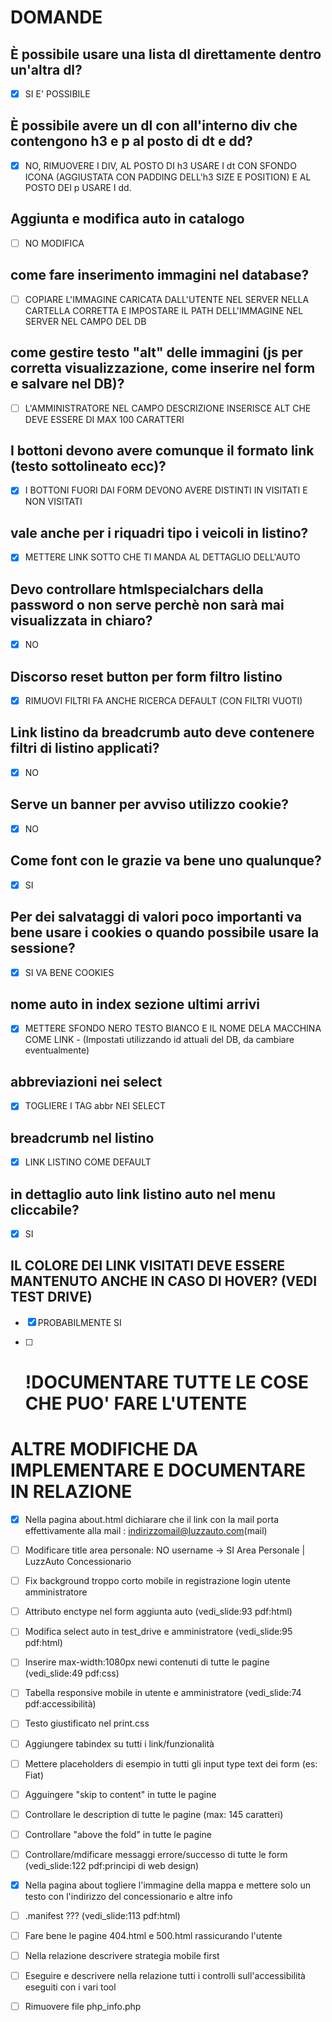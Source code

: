 # DOMANDE

## È possibile usare una lista dl direttamente dentro un'altra dl? 
- [x] SI E' POSSIBILE

## È possibile avere un dl con all'interno div che contengono h3 e p al posto di dt e dd?
- [x] NO, RIMUOVERE I DIV, AL POSTO DI h3 USARE I dt CON SFONDO ICONA (AGGIUSTATA CON PADDING DELL'h3 SIZE E POSITION) E AL POSTO DEI p USARE I dd.

## Aggiunta e modifica auto in catalogo
- [ ] NO MODIFICA

## come fare inserimento immagini nel database?
- [ ] COPIARE L'IMMAGINE CARICATA DALL'UTENTE NEL SERVER NELLA CARTELLA CORRETTA E IMPOSTARE IL PATH DELL'IMMAGINE NEL SERVER NEL CAMPO DEL DB

## come gestire testo "alt" delle immagini (js per corretta visualizzazione, come inserire nel form e salvare nel DB)?
- [ ] L'AMMINISTRATORE NEL CAMPO DESCRIZIONE INSERISCE ALT CHE DEVE ESSERE DI MAX 100 CARATTERI

## I bottoni devono avere comunque il formato link (testo sottolineato ecc)?
- [x] I BOTTONI FUORI DAI FORM DEVONO AVERE DISTINTI IN VISITATI E NON VISITATI

## vale anche per i riquadri tipo i veicoli in listino?
- [x] METTERE LINK SOTTO CHE TI MANDA AL DETTAGLIO DELL'AUTO

## Devo controllare htmlspecialchars della password o non serve perchè non sarà mai visualizzata in chiaro?
- [x] NO

## Discorso reset button per form filtro listino
- [x] RIMUOVI FILTRI FA ANCHE RICERCA DEFAULT (CON FILTRI VUOTI)

## Link listino da breadcrumb auto deve contenere filtri di listino applicati?
- [x] NO

## Serve un banner per avviso utilizzo cookie?
- [x] NO

## Come font con le grazie va bene uno qualunque?
- [x] SI

## Per dei salvataggi di valori poco importanti va bene usare i cookies o quando possibile usare la sessione?
- [x] SI VA BENE COOKIES

## nome auto in index sezione ultimi arrivi
- [x] METTERE SFONDO NERO TESTO BIANCO E IL NOME DELA MACCHINA COME LINK - (Impostati utilizzando id attuali del DB, da cambiare eventualmente)

## abbreviazioni nei select
- [x] TOGLIERE I TAG abbr NEI SELECT

## breadcrumb nel listino
- [x] LINK LISTINO COME DEFAULT

## in dettaglio auto link listino auto nel menu cliccabile?
- [x] SI

## IL COLORE DEI LINK VISITATI DEVE ESSERE MANTENUTO ANCHE IN CASO DI HOVER? (VEDI TEST DRIVE)
- [x] PROBABILMENTE SI

- [ ] # !DOCUMENTARE TUTTE LE COSE CHE PUO' FARE L'UTENTE


  
# ALTRE MODIFICHE DA IMPLEMENTARE E DOCUMENTARE IN RELAZIONE
- [x] Nella pagina about.html dichiarare che il link con la mail porta effettivamente alla mail : indirizzomail@luzzauto.com(mail)
- [ ] Modificare title area personale: NO username -> SI Area Personale | LuzzAuto Concessionario
- [ ] Fix background troppo corto mobile in registrazione login utente amministratore
- [ ] Attributo enctype nel form aggiunta auto (vedi_slide:93 pdf:html)
- [ ] Modifica select auto in test_drive e amministratore (vedi_slide:95 pdf:html)
- [ ] Inserire max-width:1080px newi contenuti di tutte le pagine (vedi_slide:49 pdf:css)
- [ ] Tabella responsive mobile in utente e amministratore (vedi_slide:74 pdf:accessibilità)
- [ ] Testo giustificato nel print.css
- [ ] Aggiungere tabindex su tutti i link/funzionalità
- [ ] Mettere placeholders di esempio in tutti gli input type text dei form (es: Fiat)
- [ ] Agguingere "skip to content" in tutte le pagine
- [ ] Controllare le description di tutte le pagine (max: 145 caratteri)
- [ ] Controllare "above the fold" in tutte le pagine
- [ ] Controllare/mdificare messaggi errore/successo di tutte le form (vedi_slide:122 pdf:principi di web design)
- [x] Nella pagina about togliere l'immagine della mappa e mettere solo un testo con l'indirizzo del concessionario e altre info
- [ ] .manifest ??? (vedi_slide:113 pdf:html)
- [ ] Fare bene le pagine 404.html e 500.html rassicurando l'utente
- [ ] Nella relazione descrivere strategia mobile first
- [ ] Eseguire e descrivere nella relazione tutti i controlli sull'accessibilità eseguiti con i vari tool
- [ ] Rimuovere file php_info.php


